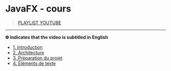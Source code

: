 # JavaFX - cours

> [PLAYLIST YOUTUBE](https://www.youtube.com/playlist?list=PLrSOXFDHBtfGPyx7UHfsJtrdnpa_ix0ah)

---

**🌐 indicates that the video is subtitled in English**<br>

+ [1. Introduction](https://www.youtube.com/watch?v=I_bpcc6R338)
+ [2. Architecture](https://www.youtube.com/watch?v=VkbRLNwfjV4)
+ [3. Préparation du projet](https://www.youtube.com/watch?v=0pm1kZLweVE)
+ [4. Éléments de texte](https://www.youtube.com/watch?v=TmSIutrOk14)

